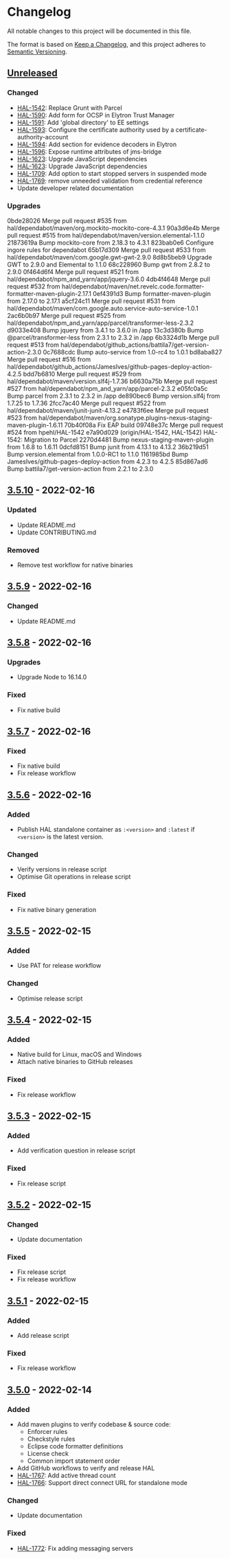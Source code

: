 # Changelog

All notable changes to this project will be documented in this file.

The format is based on [Keep a Changelog](https://keepachangelog.com/en/1.0.0/), and this project adheres to [Semantic Versioning](https://semver.org/spec/v2.0.0.html).

## [Unreleased]

### Changed

- [HAL-1542](https://issues.redhat.com/browse/HAL-1542): Replace Grunt with Parcel
- [HAL-1590](https://issues.redhat.com/browse/HAL-1590): Add form for OCSP in Elytron Trust Manager
- [HAL-1591](https://issues.redhat.com/browse/HAL-1591): Add 'global directory' to EE settings
- [HAL-1593](https://issues.redhat.com/browse/HAL-1593): Configure the certificate authority used by a certificate-authority-account
- [HAL-1594](https://issues.redhat.com/browse/HAL-1594): Add section for evidence decoders in Elytron
- [HAL-1596](https://issues.redhat.com/browse/HAL-1596): Expose runtime attributes of jms-bridge
- [HAL-1623](https://issues.redhat.com/browse/HAL-1623): Upgrade JavaScript dependencies
- [HAL-1623](https://issues.redhat.com/browse/HAL-1623): Upgrade JavaScript dependencies 
- [HAL-1709](https://issues.redhat.com/browse/HAL-1709): Add option to start stopped servers in suspended mode
- [HAL-1769](https://issues.redhat.com/browse/HAL-1769): remove unneeded validation from credential reference
- Update developer related documentation 

### Upgrades

0bde28026 Merge pull request #535 from hal/dependabot/maven/org.mockito-mockito-core-4.3.1
90a3d6e4b Merge pull request #515 from hal/dependabot/maven/version.elemental-1.1.0
21873619a Bump mockito-core from 2.18.3 to 4.3.1
823bab0e6 Configure ingore rules for dependabot
65b17d309 Merge pull request #533 from hal/dependabot/maven/com.google.gwt-gwt-2.9.0
8d8b5beb9 Upgrade GWT to 2.9.0 and Elemental to 1.1.0
68c228960 Bump gwt from 2.8.2 to 2.9.0
0f464d6f4 Merge pull request #521 from hal/dependabot/npm_and_yarn/app/jquery-3.6.0
4db4f4648 Merge pull request #532 from hal/dependabot/maven/net.revelc.code.formatter-formatter-maven-plugin-2.17.1
0ef4391d3 Bump formatter-maven-plugin from 2.17.0 to 2.17.1
a5cf24c11 Merge pull request #531 from hal/dependabot/maven/com.google.auto.service-auto-service-1.0.1
2ac6b0b97 Merge pull request #525 from hal/dependabot/npm_and_yarn/app/parcel/transformer-less-2.3.2
d9033e408 Bump jquery from 3.4.1 to 3.6.0 in /app
13c3d380b Bump @parcel/transformer-less from 2.3.1 to 2.3.2 in /app
6b3324d1b Merge pull request #513 from hal/dependabot/github_actions/battila7/get-version-action-2.3.0
0c7688cdc Bump auto-service from 1.0-rc4 to 1.0.1
bd8aba827 Merge pull request #516 from hal/dependabot/github_actions/JamesIves/github-pages-deploy-action-4.2.5
bdd7b6810 Merge pull request #529 from hal/dependabot/maven/version.slf4j-1.7.36
b6630a75b Merge pull request #527 from hal/dependabot/npm_and_yarn/app/parcel-2.3.2
e05fc0a5c Bump parcel from 2.3.1 to 2.3.2 in /app
de890bec6 Bump version.slf4j from 1.7.25 to 1.7.36
2fcc7ac40 Merge pull request #522 from hal/dependabot/maven/junit-junit-4.13.2
e4783f6ee Merge pull request #523 from hal/dependabot/maven/org.sonatype.plugins-nexus-staging-maven-plugin-1.6.11
70b40f08a Fix EAP build
09748e37c Merge pull request #524 from hpehl/HAL-1542
e7a90d029 (origin/HAL-1542, HAL-1542) HAL-1542: Migration to Parcel
2270d4481 Bump nexus-staging-maven-plugin from 1.6.8 to 1.6.11
0dcfd8151 Bump junit from 4.13.1 to 4.13.2
36b219d51 Bump version.elemental from 1.0.0-RC1 to 1.1.0
1161985bd Bump JamesIves/github-pages-deploy-action from 4.2.3 to 4.2.5
85d867ad6 Bump battila7/get-version-action from 2.2.1 to 2.3.0

## [3.5.10] - 2022-02-16

### Updated

- Update README.md
- Update CONTRIBUTING.md

### Removed

- Remove test workflow for native binaries

## [3.5.9] - 2022-02-16

### Changed

- Update README.md

## [3.5.8] - 2022-02-16

### Upgrades

- Upgrade Node to 16.14.0

### Fixed

- Fix native build

## [3.5.7] - 2022-02-16

### Fixed 

- Fix native build
- Fix release workflow

## [3.5.6] - 2022-02-16

### Added

- Publish HAL standalone container as `:<version>` and `:latest` if `<version>` is the latest version.

### Changed

- Verify versions in release script
- Optimise Git operations in release script

### Fixed 

- Fix native binary generation

## [3.5.5] - 2022-02-15

### Added

- Use PAT for release workflow

### Changed 

- Optimise release script

## [3.5.4] - 2022-02-15

### Added

- Native build for Linux, macOS and Windows
- Attach native binaries to GitHub releases

### Fixed

- Fix release workflow

## [3.5.3] - 2022-02-15

### Added 

- Add verification question in release script

### Fixed

- Fix release script

## [3.5.2] - 2022-02-15

### Changed

- Update documentation

### Fixed

- Fix release script
- Fix release workflow

## [3.5.1] - 2022-02-15

### Added 

- Add release script

### Fixed

- Fix release workflow

## [3.5.0] - 2022-02-14

### Added

- Add maven plugins to verify codebase & source code:
  - Enforcer rules
  - Checkstyle rules
  - Eclipse code formatter definitions
  - License check
  - Common import statement order
- Add GitHub workflows to verify and release HAL
- [HAL-1767](https://issues.redhat.com/browse/HAL-1767): Add active thread count
- [HAL-1766](https://issues.redhat.com/browse/HAL-1766): Support direct connect URL for standalone mode

### Changed

- Update documentation

### Fixed

- [HAL-1772](https://issues.redhat.com/browse/HAL-1772): Fix adding messaging servers

<!--
## Template

### Added

- for new features

### Changed

- for changes in existing functionality

### Upgrades

- for dependency upgrades

### Deprecated

- for soon-to-be removed features

### Removed

- for now removed features

### Fixed

- for any bug fixes

### Security

- in case of vulnerabilities
-->

[Unreleased]: https://github.com/hal/console/compare/v3.5.10.Final...HEAD
[3.5.10]: https://github.com/hal/console/compare/v3.5.9...v3.5.10.Final
[3.5.9]: https://github.com/hal/console/compare/v3.5.8...v3.5.9
[3.5.8]: https://github.com/hal/console/compare/v3.5.7...v3.5.8
[3.5.7]: https://github.com/hal/console/compare/v3.5.6...v3.5.7
[3.5.6]: https://github.com/hal/console/compare/v3.5.5...v3.5.6
[3.5.5]: https://github.com/hal/console/compare/v3.5.4...v3.5.5
[3.5.4]: https://github.com/hal/console/compare/v3.5.3...v3.5.4
[3.5.3]: https://github.com/hal/console/compare/v3.5.2...v3.5.3
[3.5.2]: https://github.com/hal/console/compare/v3.5.1...v3.5.2
[3.5.1]: https://github.com/hal/console/compare/v3.5.0...v3.5.1
[3.5.0]: https://github.com/hal/console/compare/vTemplate...v3.5.0
